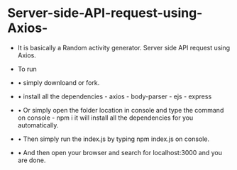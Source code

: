 # Server-side-API-request-using-Axios-
- It is basically a Random activity generator. Server side API request using Axios.

- To run
- • simply downloand or fork.
- • install all the dependencies
       - axios
       - body-parser
       - ejs
       - express
 - • Or simply open the folder location in console and type the command on console -  npm i
        it will install all the dependencies for you automatically.

-  • Then simply run the index.js by typing npm index.js on console.
-  • And then open your browser and search for localhost:3000 and you are done.
